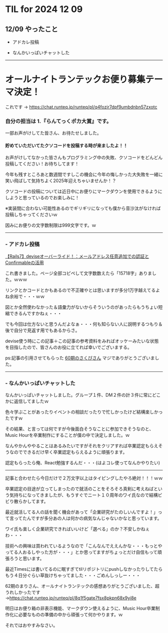# TIL for 2024 12 09
## 12/09 やったこと

- アドカレ投稿

- なんかいっぱいチャットした


---

# オールナイトランテックお便り募集テーマ決定！

これです → https://chat.runteq.jp/runteq/pl/q4fozir7dpf9umbdnbn57zxotc


### 自分の担当は 1.『らんてっくポカ大賞』です。

一部お声がけしてた皆さん、お待たせしました。

#### 貯めていただいてたクソコードを投稿する時が来ましたよ！！

お声がけしてなかった皆さんもプログラミング中の失敗、クソコードをどんどん投稿してください！お待ちしてます！

今年も残すところあと数週間ですしこの機会に今年の悔しかった大失敗を一緒に笑い飛ばして気持ちよく2025年迎えちゃいませんか！？

クソコードの投稿については近日中にお便りにマークダウンを使用できるようにしようと思っているのでお楽しみに！

※実装間に合わない可能性あるのでギリギリになっても僕から音沙汰がなければ投稿しちゃってくださいｗ

因みにお便りの文字数制限は999文字です。ｗ


---

### - アドカレ投稿

[【Rails7】deviseオーバーライド！：メールアドレス任意追加での認証とConfirmableの活用](https://qiita.com/massan-E/items/1e4458beb2fa76eedfc9)

これ書きました。ページ全部コピペして文字数数えたら「15718字」ありました。ｗｗｗ

リンクとかコードとかもあるので不正確やとは思いますが多分1万字越えてるよね余裕で・・・ｗｗ

図とか全然使わなかった＆語彙力がないからそういうのがあったらもうちょい短縮できるんですかねぇ・・・

でも今回は仕方ないと思うんだよなぁ・・・何も知らない人に説明するつもり＆後で自分で見返す用でもあるからさ。

devise使う時にこの記事＋この記事の参考資料をみればオッケーみたいな状態を目指したので、皆さんのお役に立てれば幸いでございまする。

ps:記事の引用させてもらった [60期のさくぴさん](https://chat.runteq.jp/runteq/channels/times_60b_mitsuyoshi_sakiko) マジでありがとうございました。


---

### - なんかいっぱいチャットした

なんかいっぱいチャットしました。グループ１件、DM２件の計３件に常にどこかに返信してましたｗ

色々学ぶことがあったりイベントの相談だったりで忙しかったけど結構楽しかったですｗ

その結果、と言っては何ですが今後面白そうなことに参加できそうなのと、Music Hourを卒業制作にすることが僕の中で決定しました。ｗ

なんやかんややることはあるみたいですがそれをクリアすれば卒業認定もらえそうなのでできるだけ早く卒業認定もらえるように頑張ります。

認定もらったら俺、React勉強するんだ・・・(はよコレ使ってなんかやりたい)


---

記事と合わせたら今日だけで２万文字以上はタイピングしたやろ絶対！！！ｗｗ

卒業認定の目途が立ってしまったので就活のことをそろそろ真剣に考えねばという気持ちになってきましたが、もうすぐでニート１０周年のワイ氏なので結構ビビり散らかしてます。

最近就活してる人の話を聞く機会があって「企業研究がたのしいんですよ！」って言ってたんですが多分あの人は何かの病気なんじゃないかなと思っています。

ワイ氏も楽しく企業研究できればいいけど「選べる」のか？不安しかねぇわ・・・

技術への興味は買われているようなので「こんなんでええんかな・・・もっとやってる人おるしやった方が・・・」とか思ってますがちょっとだけ自信もって頑張ろうと思います。

最近Timesには書いてるのに眠すぎてtilリポジトリにpushしなかったりしてたらもう４日分ぐらい草抜けちゃってました・・・ごめんしっしー・・・

62期のまりさん、オールナイトランテックの感想ありがとうございました、超うれしかったです→https://chat.runteq.jp/runteq/pl/8q1f5gate7fsx8pkpn68x9yi8e

明日はお便り箱の非表示機能、マークダウン使えるように、Music Hour卒業制作化に必要なものの準備の中から頑張って何かやります。ｗ

それではおやすみなさい。
